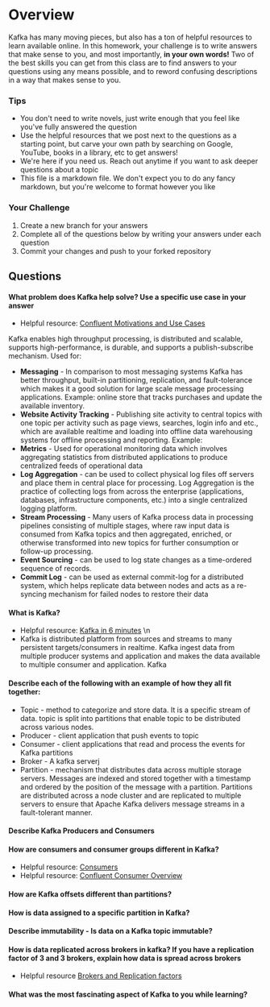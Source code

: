 # Overview

Kafka has many moving pieces, but also has a ton of helpful resources to learn available online. In this homework, your
challenge is to write answers that make sense to you, and most importantly, **in your own words!**
Two of the best skills you can get from this class are to find answers to your questions using any means possible, and to
reword confusing descriptions in a way that makes sense to you. 

### Tips
* You don't need to write novels, just write enough that you feel like you've fully answered the question
* Use the helpful resources that we post next to the questions as a starting point, but carve your own path by searching on Google, YouTube, books in a library, etc to get answers!
* We're here if you need us. Reach out anytime if you want to ask deeper questions about a topic 
* This file is a markdown file. We don't expect you to do any fancy markdown, but you're welcome to format however you like

### Your Challenge
1. Create a new branch for your answers 
2. Complete all of the questions below by writing your answers under each question
3. Commit your changes and push to your forked repository

## Questions
#### What problem does Kafka help solve? Use a specific use case in your answer 
* Helpful resource: [Confluent Motivations and Use Cases](https://youtu.be/BsojaA1XnpM)

Kafka enables high throughput processing, is distributed and scalable, supports high-performance, is durable, 
and supports a publish-subscribe mechanism. Used for:
* **Messaging** - In comparison to most messaging systems Kafka has better throughput, built-in partitioning, replication, and 
fault-tolerance which makes it a good solution for large scale message processing applications. Example: 
online store that tracks purchases and update the available inventory.
* **Website Activity Tracking** - Publishing site activity to central topics with one topic per activity such as 
page views, searches, login info and etc., which are available realtime and loading into offline data warehousing
systems for offline processing and reporting. Example: 
* **Metrics** - Used for operational monitoring data which involves aggregating statistics from distributed applications
to produce centralized feeds of operational data
* **Log Aggregation** - can be used to collect physical log files off servers and place them in central place for
processing. Log Aggregation is the practice of collecting logs from across the enterprise (applications, databases, 
infrastructure components, etc.) into a single centralized logging platform. 
* **Stream Processing** - Many users of Kafka process data in processing pipelines consisting of multiple stages, where raw input 
data is consumed from Kafka topics and then aggregated, enriched, or otherwise transformed into new topics for further 
consumption or follow-up processing.
* **Event Sourcing** - can be used to log state changes as a time-ordered sequence of records.
* **Commit Log** - can be used as external commit-log for a distributed system, which helps replicate data between
nodes and acts as a re-syncing mechanism for failed nodes to restore their data

#### What is Kafka?
* Helpful resource: [Kafka in 6 minutes](https://youtu.be/Ch5VhJzaoaI) \n
* Kafka is distributed platform from sources and streams to many persistent targets/consumers in realtime. 
Kafka ingest data from multiple producer systems and application and makes the data available to multiple consumer
and application. Kafka 

#### Describe each of the following with an example of how they all fit together: 
 * Topic - method to categorize and store data. It is a specific stream of data. topic is split into partitions 
that enable topic to be distributed across various nodes.
 * Producer - client application that push events to topic
 * Consumer - client applications that read and process the events for Kafka partitions
 * Broker - A kafka serverj
 * Partition - mechanism that distributes data across multiple storage servers. Messages are indexed and stored 
together with a timestamp and ordered by the position of the message with a partition. Partitions are distributed 
across a node cluster and are replicated to multiple servers to ensure that Apache Kafka delivers message streams in a fault-tolerant manner.

#### Describe Kafka Producers and Consumers

#### How are consumers and consumer groups different in Kafka? 
* Helpful resource: [Consumers](https://youtu.be/lAdG16KaHLs)
* Helpful resource: [Confluent Consumer Overview](https://youtu.be/Z9g4jMQwog0)

#### How are Kafka offsets different than partitions? 

#### How is data assigned to a specific partition in Kafka? 

#### Describe immutability - Is data on a Kafka topic immutable? 

#### How is data replicated across brokers in kafka? If you have a replication factor of 3 and 3 brokers, explain how data is spread across brokers
* Helpful resource [Brokers and Replication factors](https://youtu.be/ZOU7PJWZU9w)

#### What was the most fascinating aspect of Kafka to you while learning? 
